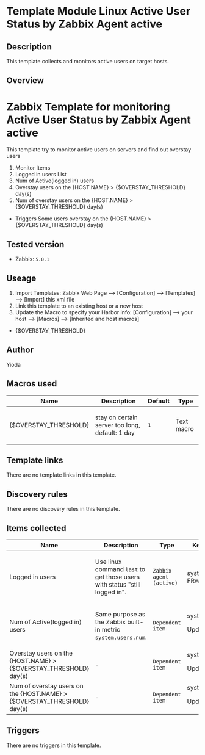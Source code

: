 # Template Module Linux Active User Status by Zabbix Agent active

## Description

This template collects and monitors active users on target hosts.

## Overview


# Zabbix Template for monitoring Active User Status by Zabbix Agent active


This template try to monitor active users on servers and find out overstay users
  

1. Monitor Items
 1. Logged in users List
 1. Num of Active(logged in) users
 1. Overstay users on the {HOST.NAME} > {$OVERSTAY\_THRESHOLD} day(s)
 1. Num of overstay users on the {HOST.NAME} > {$OVERSTAY\_THRESHOLD} day(s)
 - Triggers
 Some users overstay on the {HOST.NAME} > {$OVERSTAY\_THRESHOLD} day(s)
  

## Tested version
  

- Zabbix: `5.0.1`
  

## Useage
  

1. Import Templates: Zabbix Web Page --> [Configuration] --> [Templates] --> [Import] this xml file
1. Link this template to an existing host or a new host
1. Update the Macro to specify your Harbor info: [Configuration] --> your host --> [Macros] --> [Inherited and host macros]
 - {$OVERSTAY\_THRESHOLD}


## Author

Yioda

## Macros used

|Name|Description|Default|Type|
|----|-----------|-------|----|
|{$OVERSTAY_THRESHOLD}|<p>stay on certain server too long, default: 1 day</p>|`1`|Text macro|
## Template links

There are no template links in this template.

## Discovery rules

There are no discovery rules in this template.

## Items collected

|Name|Description|Type|Key and additional info|
|----|-----------|----|----|
|Logged in users|<p>Use linux command `last` to get those users with status "still logged in".</p>|`Zabbix agent (active)`|system.run["TZ=UTC last -FRw | grep \"still logged\" | sed 's/still logged in//g' | awk '{$2=\"\";print $0;}'  | sed 's/  /,/g'"]<p>Update: 1h</p>|
|Num of Active(logged in) users|<p>Same purpose as the Zabbix built-in metric `system.users.num`.</p>|`Dependent item`|system.users.loggedin.num<p>Update: 0</p>|
|Overstay users on the {HOST.NAME} > {$OVERSTAY_THRESHOLD} day(s)|<p>-</p>|`Dependent item`|system.users.overstay.list<p>Update: 0</p>|
|Num of overstay users on the {HOST.NAME} > {$OVERSTAY_THRESHOLD} day(s)|<p>-</p>|`Dependent item`|system.users.overstay.num<p>Update: 0</p>|
## Triggers

There are no triggers in this template.

